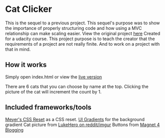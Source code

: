 # Cat Clicker
This is the sequel to a previous project. This sequel's purpose was to show the importance of properly structuring code and how using a MVC relationship can make scaling easier. View the original project [here](https://github.com/plasmadice/cat-clicker)
Created for a udacity course. This project purpose is to teach the creator that the requirements of a project are not really finite. And to work on a project with that in mind.

## How it works
Simply open index.html or view the [live version](http://plasmadice.github.io/cat-clicker-premium/)

There are 6 cats that you can choose by name at the top. Clicking the picture of the cat will increment the count by 1.

## Included frameworks/tools

[Meyer's CSS Reset](http://meyerweb.com/eric/tools/css/reset) as a CSS reset.
[UI Gradients](https://uigradients.com) for the background gradient
Cat picture from [LukeHero on reddit/imgur](https://imgur.com/a/0a9UK)
Buttons from [Magnet 4 Blogging](https://www.magnet4blogging.net/button-styles/)